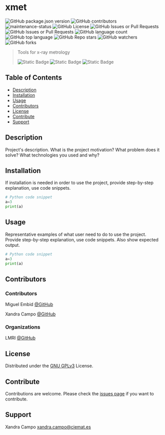 # xmet

![GitHub package.json version](https://img.shields.io/github/package-json/v/lmri-met/xmet)
![GitHub contributors](https://img.shields.io/github/contributors/lmri-met/xmet)
![maintenance-status](https://img.shields.io/badge/maintenance-experimental-blue.svg)
![GitHub License](https://img.shields.io/github/license/lmri-met/xmet)
![GitHub Issues or Pull Requests](https://img.shields.io/github/issues/lmri-met/xmet)
![GitHub Issues or Pull Requests](https://img.shields.io/github/issues-pr/lmri-met/xmet)
![GitHub language count](https://img.shields.io/github/languages/count/lmri-met/xmet)
![GitHub top language](https://img.shields.io/github/languages/top/lmri-met/xmet)
![GitHub Repo stars](https://img.shields.io/github/stars/lmri-met/xmet)
![GitHub watchers](https://img.shields.io/github/watchers/lmri-met/xmet)
![GitHub forks](https://img.shields.io/github/forks/lmri-met/xmet)

> Tools for x-ray metrology
> 
> ![Static Badge](https://img.shields.io/badge/Documentation-blue?link=https%3A%2F%2Fgithub.com%2Flmri-met%2Fxmet%2Fblob%2Fmain%2FREADME.md)
> ![Static Badge](https://img.shields.io/badge/Surce_code-blue?link=https%3A%2F%2Fgithub.com%2Flmri-met%2Fxmet)
> ![Static Badge](https://img.shields.io/badge/Contribute-blue?link=https%3A%2F%2Fgithub.com%2Flmri-met%2Fxmet%2Fissues)

## Table of Contents
- [Description](#description)
- [Installation](#installation)
- [Usage](#usage)
- [Contributors](#contributors)
- [License](#license)
- [Contribute](#contribute)
- [Support](#support)

<a name="description"></a>
## Description
Project's description. What is the project motivation? What problem does it solve? What technologies you used and why?

<a name="installation"></a>
## Installation
If installation is needed in order to use the project, provide step-by-step explanation, use code snippets.
```python
# Python code snippet
a=3
print(a)
```

<a name="usage"></a>
## Usage
Representative examples of what user need to do to use the project. Provide step-by-step explanation, use code snippets. Also show expected output. 
```python
# Python code snippet
a=3
print(a)
```

<a name="contributors"></a>
## Contributors
### Contributors
Miguel Embid [@GitHub](https://github.com/Miguel-Embid/)

Xandra Campo [@GitHub](https://github.com/xandratxan/)
### Organizations
LMRI [@GitHub](https://github.com/lmri-met/)

<a name="license"></a>
## License
Distributed under the [GNU GPLv3](https://choosealicense.com/licenses/gpl-3.0/) License.

<a name="contribute"></a>
## Contribute
Contributions are welcome. Please check the [issues page](https://github.com/xandratxan/physical-magnitude/issues) if you want to contribute.

<a name="support"></a>
## Support
Xandra Campo [xandra.campo@ciemat.es](mailto:xandra.campo@ciemat.es)
